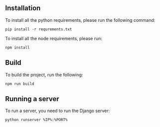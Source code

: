 ## Installation
To install all the python requirements, please run the following command:
```
pip install -r requrements.txt
```

To install all the node requirements, please run:
```
npm install
```
## Build
To build the project, run the following:
```
npm run build
```
## Running a server
To run a server, you need to run the Django server:
```
python runserver %IP%:%PORT%
```